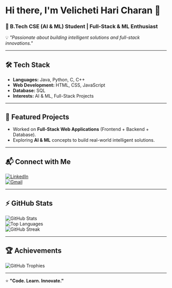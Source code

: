 # Hi there, I'm Velicheti Hari Charan 👋  

### 🚀 B.Tech CSE (AI & ML) Student | Full-Stack & ML Enthusiast  

💡 *"Passionate about building intelligent solutions and full-stack innovations."*  

---

## 🛠️ Tech Stack  
- **Languages:** Java, Python, C, C++  
- **Web Development:** HTML, CSS, JavaScript  
- **Database:** SQL  
- **Interests:** AI & ML, Full-Stack Projects  

---

## 🌟 Featured Projects  
- Worked on **Full-Stack Web Applications** (Frontend + Backend + Database).  
- Exploring **AI & ML** concepts to build real-world intelligent solutions.  

---

## 📬 Connect with Me  
[![LinkedIn](https://img.shields.io/badge/LinkedIn-blue?style=for-the-badge&logo=linkedin)](https://www.linkedin.com/in/velicheti-haricharan-564b17280/)  
[![Gmail](https://img.shields.io/badge/Gmail-red?style=for-the-badge&logo=gmail&logoColor=white)](mailto:velichetih@gmail.com)  

---

## ⚡ GitHub Stats  
![GitHub Stats](https://github-readme-stats.vercel.app/api?username=velichetih&show_icons=true&theme=tokyonight)  
![Top Languages](https://github-readme-stats.vercel.app/api/top-langs/?username=velichetih&layout=compact&theme=tokyonight)  
![GitHub Streak](https://streak-stats.demolab.com?user=velichetih&theme=tokyonight)  

---

## 🏆 Achievements  
![GitHub Trophies](https://github-profile-trophy.vercel.app/?username=velichetih&theme=tokyonight&no-frame=true&row=1)

---

⭐ **"Code. Learn. Innovate."**  

